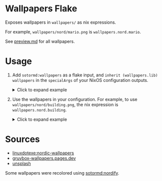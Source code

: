 # Wallpapers Flake

Exposes wallpapers in `wallpapers/` as nix expressions.

For example, `wallpapers/nord/mario.png` is `wallpapers.nord.mario`.

See [preview.md](./preview.md) for all wallpapers.

# Usage

1. Add `sotormd:wallpapers` as a flake input, and `inherit (wallpapers.lib) wallpapers` in the `specialArgs` of your NixOS configuration outputs.

   <details>
   <summary>Click to expand example</summary>

   ```nix
   {
      description = "example nixos configuration flake";

      inputs = {
        nixpkgs = {
          url = "github:nixos/nixpkgs/nixos-unstable";
        };

        home-manager = {
          url = "github:nix-community/home-manager";
          inputs.nixpkgs.follows = "nixpkgs";
        };

        wallpapers = {
          url = "github:sotormd/wallpapers";
        };

        # other inputs here
        # ...
      };

      outputs =
        {
          self,
          nixpkgs,
          home-manager,
          wallpapers,
          ...
        }@inputs:

        {

          # example nixos configuration
          nixosConfigurations.example = nixpkgs.lib.nixosSystem {
        
            specialArgs = {
              inherit inputs;
              inherit (wallpapers.lib) wallpapers;
            };
            
            modules = [
              # example entry point to configuration
              ./hosts/example.nix

              # home manager - to declaratively manage home directory
              home-manager.nixosModules.home-manager

              # other modules here
              # ...
            ];
          
          };

          # other outputs here
          # ...

        };
    }
   ```
   </details>

2. Use the wallpapers in your configuration. For example, to use `wallpapers/nord/building.png`, the nix expression is `wallpapers.nord.building`.
  
   <details>
    <summary>Click to expand example</summary>

    ```nix
     { wallpapers, ... }:

     {
       home-manager.users.myUsername = {
         wayland.windowManager.sway.config.output."*".bg = "${wallpapers.nord.building} fill";
       };
     }
    ```
    </details>

# Sources

- [linuxdotexe:nordic-wallpapers](https://github.com/linuxdotexe/nordic-wallpapers/)
- [gruvbox-wallpapers.pages.dev](https://gruvbox-wallpapers.pages.dev/)
- [unsplash](https://unsplash.com/)

Some wallpapers were recolored using [sotormd:nordify](https://github.com/sotormd/nordify).

